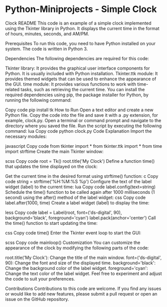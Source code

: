 # Python-Miniprojects -  Simple Clock
Clock README
This code is an example of a simple clock implemented using the Tkinter library in Python. It displays the current time in the format of hours, minutes, seconds, and AM/PM.

Prerequisites
To run this code, you need to have Python installed on your system. The code is written in Python 3.

Dependencies
The following dependencies are required for this code:

Tkinter library: It provides the graphical user interface components for Python. It is usually included with Python installation.
Tkinter.ttk module: It provides themed widgets that can be used to enhance the appearance of the GUI.
time module: It provides various functions to work with time-related tasks, such as retrieving the current time.
You can install the required dependencies using pip, the package installer for Python, by running the following command:

Copy code
pip install tk
How to Run
Open a text editor and create a new Python file.
Copy the code into the file and save it with a .py extension, for example, clock.py.
Open a terminal or command prompt and navigate to the directory where you saved the file.
Run the script by executing the following command:
lua
Copy code
python clock.py
Code Explanation
Import the necessary modules:

javascript
Copy code
from tkinter import *
from tkinter.ttk import *
from time import strftime
Create the main Tkinter window:

scss
Copy code
root = Tk()
root.title('My Clock')
Define a function time() that updates the time displayed on the clock:

Get the current time in the desired format using strftime() function:
c
Copy code
string = strftime('%H:%M:%S %p')
Configure the text of the label widget (label) to the current time:
lua
Copy code
label.config(text=string)
Schedule the time() function to be called again after 1000 milliseconds (1 second) using the after() method of the label widget:
css
Copy code
label.after(1000, time)
Create a label widget (label) to display the time:

less
Copy code
label = Label(root, font=('ds-digital', 90), background='black', foreground='cyan')
label.pack(anchor='center')
Call the time() function to start updating the time:

css
Copy code
time()
Enter the Tkinter event loop to start the GUI:

scss
Copy code
mainloop()
Customization
You can customize the appearance of the clock by modifying the following parts of the code:

root.title('My Clock'): Change the title of the main window.
font=('ds-digital', 90): Change the font and size of the displayed time.
background='black': Change the background color of the label widget.
foreground='cyan': Change the text color of the label widget.
Feel free to experiment and adjust the code to suit your preferences.

Contributions
Contributions to this code are welcome. If you find any issues or would like to add new features, please submit a pull request or open an issue on the GitHub repository.
